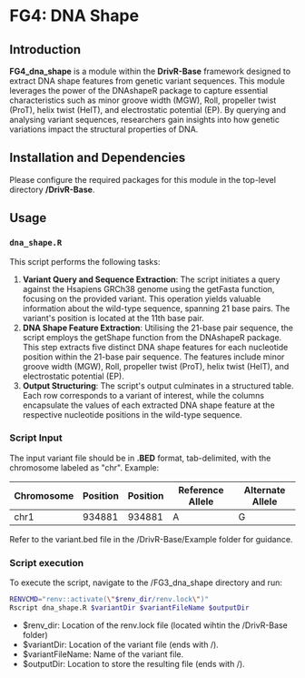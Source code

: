 # FG4: DNA Shape

## Introduction

**FG4_dna_shape** is a module within the **DrivR-Base** framework designed to extract DNA shape features from genetic variant sequences. This module leverages the power of the DNAshapeR package to capture essential characteristics such as minor groove width (MGW), Roll, propeller twist (ProT), helix twist (HelT), and electrostatic potential (EP). By querying and analysing variant sequences, researchers gain insights into how genetic variations impact the structural properties of DNA.

## Installation and Dependencies

Please configure the required packages for this module in the top-level directory **/DrivR-Base**.

## Usage

### `dna_shape.R`

This script performs the following tasks:
1. **Variant Query and Sequence Extraction**: The script initiates a query against the Hsapiens GRCh38 genome using the getFasta function, focusing on the provided variant. This operation yields valuable information about the wild-type sequence, spanning 21 base pairs. The variant's position is located at the 11th base pair.
2. **DNA Shape Feature Extraction**: Utilising the 21-base pair sequence, the script employs the getShape function from the DNAshapeR package. This step extracts five distinct DNA shape features for each nucleotide position within the 21-base pair sequence. The features include minor groove width (MGW), Roll, propeller twist (ProT), helix twist (HelT), and electrostatic potential (EP).
3. **Output Structuring**: The script's output culminates in a structured table. Each row corresponds to a variant of interest, while the columns encapsulate the values of each extracted DNA shape feature at the respective nucleotide positions in the wild-type sequence.

### Script Input

The input variant file should be in **.BED** format, tab-delimited, with the chromosome labeled as "chr". Example:

| Chromosome | Position | Position | Reference Allele | Alternate Allele |
| ---------- | -------- | -------- | ---------------- | ---------------- |
|    chr1    |  934881  |  934881  |        A         |         G        | 

Refer to the variant.bed file in the /DrivR-Base/Example folder for guidance.

### Script execution
To execute the script, navigate to the /FG3_dna_shape directory and run:

```bash
RENVCMD="renv::activate(\"$renv_dir/renv.lock\")"
Rscript dna_shape.R $variantDir $variantFileName $outputDir
```

* $renv_dir: Location of the renv.lock file (located wihtin the /DrivR-Base folder)
* $variantDir: Location of the variant file (ends with /).
* $variantFileName: Name of the variant file.
* $outputDir: Location to store the resulting file (ends with /).

